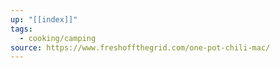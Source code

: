 ```yaml
---
up: "[[index]]"
tags:
  - cooking/camping
source: https://www.freshoffthegrid.com/one-pot-chili-mac/
---
```

